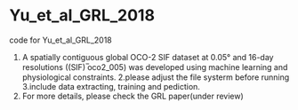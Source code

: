 # Yu_et_al_GRL_2018
code for Yu_et_al_GRL_2018
1.	A spatially contiguous global OCO-2 SIF dataset at 0.05° and 16-day resolutions ((SIF) ̅oco2_005)
    was developed using machine learning and physiological constraints.
2.please adjust the file systerm before running
3.include data extracting, training and pediction.
4. For more details, please check the GRL paper(under review) 

